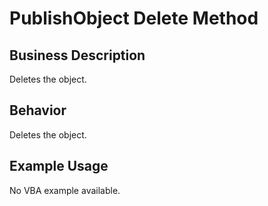 # PublishObject Delete Method

## Business Description
Deletes the object.

## Behavior
Deletes the object.

## Example Usage
No VBA example available.